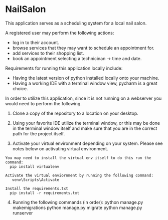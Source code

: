# NailSalon

This application serves as a scheduling system for a local nail salon.

A registered user may perform the following actions: 
  - log in to their account.
  - browse services that they may want to schedule an appointment for.
  - add services to their shopping list.
  - book an appointment selecting a technicinan -> time and date. 

Requirements for running this application locally include: 
  - Having the latest version of python installed locally onto your machine.
  - Having a working IDE with a terminal window view, pycharm is a great choice.

In order to utilize this application, since it is not running on a webserver you would need to perform the following.  
  1. Clone a copy of the repository to a location on your desktop.


  2. Using your favorite IDE utilize the terminal window, or this may be done in the terminal window itself and make sure that you are in the correct path  for the project itself. 


  
  3. Activate your virtual environment depending on your system. Please see notes below on activating virtual environment. 


    You may need to install the virtual env itself to do this run the command: 
      pip install virtualenv
    
    Activate the virtual enviornment by running the following command: 
       venv\Scripts\Activate
       
    Install the requirements.txt 
      pip install -r requirements.txt
    
    
  4. Running the following commands (in order): 
    python manage.py makemigrations
    python manage.py migrate
    python manage.py runserver

